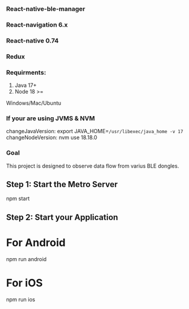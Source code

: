 ### React-native-ble-manager
### React-navigation 6.x
### React-native 0.74
### Redux



### Requirments: 

1. Java 17+
2. Node 18 >= 

Windows/Mac/Ubuntu 

### If your are using JVMS & NVM

changeJavaVersion: export JAVA_HOME=`/usr/libexec/java_home -v 17` 
changeNodeVersion: nvm use 18.18.0

###  Goal

This project is designed to observe data flow from varius BLE dongles.


## Step 1: Start the Metro Server

npm start

## Step 2: Start your Application


# For Android
npm run android

# For iOS
npm run ios

